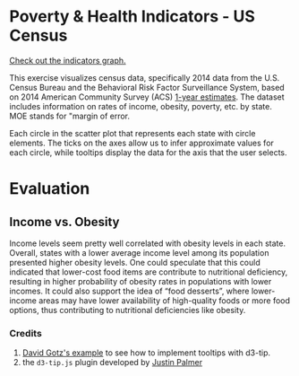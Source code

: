 # Poverty & Health Indicators - US Census


[Check out the indicators graph.](https://patelpurvip.github.io/Poverty-Health-Indicators-USCensus/)

This exercise visualizes census data, specifically 2014 data from the U.S. Census Bureau and the Behavioral Risk Factor Surveillance System, based on 2014 American Community Survey (ACS) [1-year estimates](https://data.census.gov/cedsci/table?q=United%20States&g=0100000US&tid=ACSDP1Y2018.DP05). The dataset includes information on rates of income, obesity, poverty, etc. by state. MOE stands for "margin of error.

Each circle in the scatter plot that represents each state with circle elements. The ticks on the axes allow us to infer approximate values for each circle, while tooltips display the data for the axis that the user selects. 


# Evaluation

## Income vs. Obesity
Income levels seem pretty well correlated with obesity levels in each state. Overall, states with a lower average income level among its population presented higher obesity levels. One could speculate that this could indicated that lower-cost food items are contribute to nutritional deficiency, resulting in higher probability of obesity rates in populations with lower incomes. It could also support the idea of “food desserts”, where lower-income areas may have lower availability of high-quality foods or more food options, thus contributing to nutritional deficiencies like obesity.


### Credits
1. [David Gotz's example](https://bl.ocks.org/davegotz/bd54b56723c154d25eedde6504d30ad7) to see how to implement tooltips with d3-tip.
2. the `d3-tip.js` plugin developed by [Justin Palmer](https://github.com/Caged)